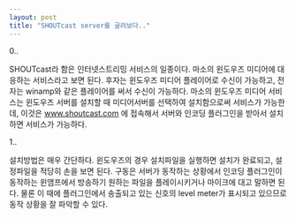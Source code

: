 ```yaml
---
layout: post
title: "SHOUTcast server를 굴려보다.."
---
```


0..

SHOUTcast라 함은 인터넷스트리밍 서비스의 일종이다. 마소의 윈도우즈 미디어에 대응하는 서비스라고 보면 된다. 후자는 윈도우즈 미디어 플레이어로 수신이 가능하고, 전자는 winamp와 같은 플레이어를 써서 수신이 가능하다. 마소의 윈도우즈 미디어 서비스는 윈도우즈 서버를 설치할 때 미디어서버를 선택하여 설치함으로써 서비스가 가능한데, 이것은 www.shoutcast.com 에 접속해서 서버와 인코딩 플러그인을 받아서 설치하면 서비스가 가능하다.

1..

설치방법은 매우 간단하다. 윈도우즈의 경우 설치파일을 실행하면 설치가 완료되고, 설정파일을 적당히 손을 보면 된다. 구동은 서버가 동작하는 상황에서 인코딩 플러그인이 동작하는 윈앰프에서 방송하기 원하는 파일을 플레이시키거나 마이크에 대고 말하면 된다. 물론 이 때에 플러그인에서 송출되고 있는 신호의 level meter가 표시되고 있으므로 동작 상황을 잘 파악할 수 있다.


